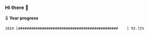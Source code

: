 ### Hi there :wave:

:hourglass_flowing_sand: **Year progress**

```txt
2024 [##############################################    ] 93.72%
```
